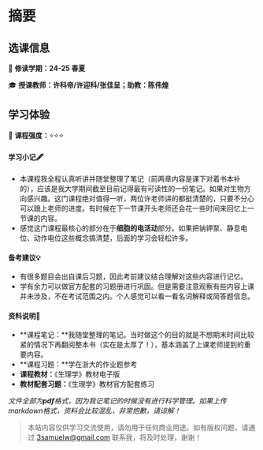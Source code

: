 # 摘要

## 选课信息
🔖 **修读学期：24-25 春夏**

🎓 **授课教师：许科帝/许迎科/张佳呈；助教：陈伟煌**

## 学习体验
🧠 **课程强度：**⭐⭐⭐

#### 学习小记🖋️
- 本课程我全程认真听讲并随堂整理了笔记（前两章内容是课下对着书本补的），应该是我大学期间截至目前记得最有可读性的一份笔记。如果对生物方向感兴趣。这门课程绝对值得一听，两位许老师讲的都挺清楚的，只要不分心可以跟上老师的进度。有时候在下一节课开头老师还会花一些时间来回忆上一节课的内容。
- 感觉这门课程最核心的部分在于**细胞的电活动**部分。如果把钠钾泵、静息电位、动作电位这些概念搞清楚，后面的学习会轻松许多。
#### 备考建议💡
- 有很多题目会出自课后习题，因此考前建议结合理解对这些内容进行记忆。
- 学有余力可以做官方配套的习题册进行巩固。但是需要注意观察有些内容上课并未涉及，不在考试范围之内。个人感觉可以看一看名词解释或简答题信息。

#### 资料说明📎

- **课程笔记：**我随堂整理的笔记。当时做这个的目的就是不想期末时间比较紧的情况下再翻阅整本书（实在是太厚了！），基本涵盖了上课老师提到的重要内容。
- **课程习题：**学在浙大的作业题参考
- **课程教材：**《生理学》教材电子版
- **教材配套习题：**《生理学》教材官方配套练习

*文件全部为**pdf**格式，因为我记笔记的时候没有进行科学管理。如果上传markdown格式，资料会比较混乱，非常抱歉，请谅解！*



> 本站内容仅供学习交流使用，请勿用于任何商业用途。如有版权问题，请通过 [3samuelw@gmail.com](mailto:3samuelw@gmail.com) 联系我，将及时处理，谢谢！
